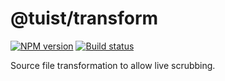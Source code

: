 # @tuist/transform

[![NPM version][npm-image]][npm-url]
[![Build status][travis-image]][travis-url]

[npm-image]: https://img.shields.io/npm/v/@tuist/transform.svg?style=flat
[npm-url]: https://npmjs.org/package/@tuist/transform
[travis-image]: https://img.shields.io/travis/tuist-org/tuist.svg?style=flat
[travis-url]: https://travis-ci.org/tuist-org/tuist

Source file transformation to allow live scrubbing.
